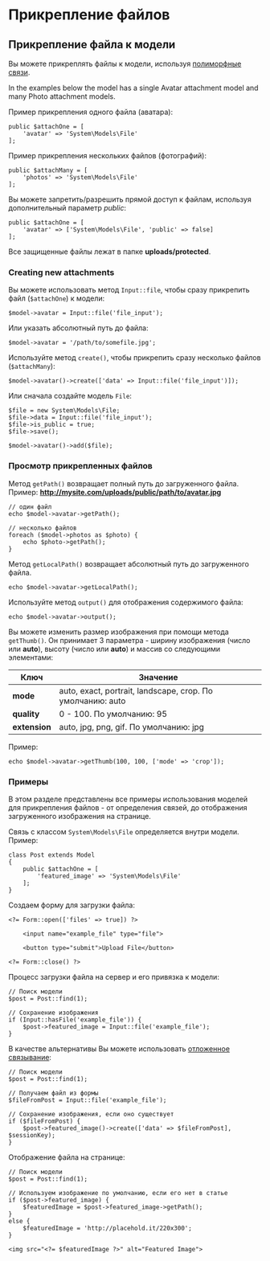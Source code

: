 # Прикрепление файлов

<a name="file-attachments" class="anchor" ></a>
## Прикрепление файла к модели

Вы можете прикреплять файлы к модели, используя [полиморфные связи](./database-relations#polymorphic-relations).

In the examples below the model has a single Avatar attachment model and many Photo attachment models.

Пример прикрепления одного файла (аватара):

    public $attachOne = [
        'avatar' => 'System\Models\File'
    ];

Пример прикрепления нескольких файлов (фотографий):

    public $attachMany = [
        'photos' => 'System\Models\File'
    ];

Вы можете запретить/разрешить прямой доступ к файлам, используя дополнительный параметр *public*:

    public $attachOne = [
        'avatar' => ['System\Models\File', 'public' => false]
    ];

Все защищенные файлы лежат в папке **uploads/protected**.

<a name="creating-attachments" class="anchor" ></a>
### Creating new attachments

Вы можете использовать метод `Input::file`, чтобы сразу прикрепить файл (`$attachOne`) к модели:

    $model->avatar = Input::file('file_input');

Или указать абсолютный путь до файла:

    $model->avatar = '/path/to/somefile.jpg';

Используйте метод `create()`, чтобы прикрепить сразу несколько файлов (`$attachMany`):

    $model->avatar()->create(['data' => Input::file('file_input')]);

Или сначала создайте модель `File`:

    $file = new System\Models\File;
    $file->data = Input::file('file_input');
    $file->is_public = true;
    $file->save();

    $model->avatar()->add($file);

<a name="viewing-attachments" class="anchor" ></a>
### Просмотр прикрепленных файлов

Метод `getPath()` возвращает полный путь до загруженного файла. Пример:
**http://mysite.com/uploads/public/path/to/avatar.jpg**

    // один файл
    echo $model->avatar->getPath();

    // несколько файлов
    foreach ($model->photos as $photo) {
        echo $photo->getPath();
    }

Метод `getLocalPath()` возвращает абсолютный путь до загруженного файла.

    echo $model->avatar->getLocalPath();

Используйте метод `output()` для отображения содержимого файла:

    echo $model->avatar->output();

Вы можете изменить размер изображения при помощи метода `getThumb()`. Он принимает 3 параметра - ширину изображения (число или **auto**), высоту (число или **auto**) и массив со следующими элементами:

Ключ | Значение
------------- | -------------
**mode** | auto, exact, portrait, landscape, crop. По умолчанию: auto
**quality** | 0 - 100. По умолчанию: 95
**extension** | auto, jpg, png, gif. По умолчанию: jpg

Пример:

    echo $model->avatar->getThumb(100, 100, ['mode' => 'crop']);

<a name="attachments-usage-example" class="anchor" ></a>
### Примеры

В этом разделе представлены все примеры использования моделей для прикрепления файлов - от определения связей, до отображения загруженного изображения на странице.

Связь с классом `System\Models\File` определяется внутри модели. Пример:

    class Post extends Model
    {
        public $attachOne = [
            'featured_image' => 'System\Models\File'
        ];
    }

Создаем форму для загрузки файла:

    <?= Form::open(['files' => true]) ?>

        <input name="example_file" type="file">

        <button type="submit">Upload File</button>

    <?= Form::close() ?>

Процесс загрузки файла на сервер и его привязка к модели:

    // Поиск модели
    $post = Post::find(1);

    // Сохранение изображения
    if (Input::hasFile('example_file')) {
        $post->featured_image = Input::file('example_file');
    }

В качестве альтернативы Вы можете использовать [отложенное связывание](./database/relations#deferred-binding):

    // Поиск модели
    $post = Post::find(1);

    // Получаем файл из формы
    $fileFromPost = Input::file('example_file');

    // Сохранение изображения, если оно существует
    if ($fileFromPost) {
        $post->featured_image()->create(['data' => $fileFromPost], $sessionKey);
    }

Отображение файла на странице:

    // Поиск модели
    $post = Post::find(1);

    // Используем изображение по умолчанию, если его нет в статье
    if ($post->featured_image) {
        $featuredImage = $post->featured_image->getPath();
    }
    else {
        $featuredImage = 'http://placehold.it/220x300';
    }

    <img src="<?= $featuredImage ?>" alt="Featured Image">
